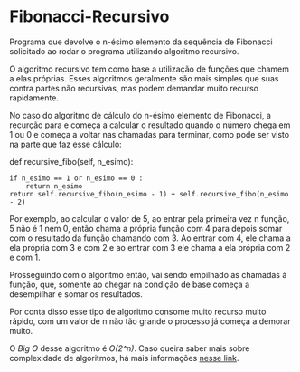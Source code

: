 # Fibonacci-Recursivo
Programa que devolve o n-ésimo elemento da sequência de Fibonacci solicitado ao rodar o programa utilizando algoritmo recursivo.

O algoritmo recursivo tem como base a utilização de funções que chamem a elas próprias. Esses algoritmos geralmente são mais simples que suas contra partes não recursivas, mas podem demandar muito recurso rapidamente.

No caso do algoritmo de cálculo do n-ésimo elemento de Fibonacci, a recurção para e começa a calcular o resultado quando o número chega em 1 ou 0 e começa a voltar nas chamadas para terminar, como pode ser visto na parte que faz esse cálculo:
  
def recursive_fibo(self, n_esimo):

    if n_esimo == 1 or n_esimo == 0 :
        return n_esimo               
    return self.recursive_fibo(n_esimo - 1) + self.recursive_fibo(n_esimo - 2)  

Por exemplo, ao calcular o valor de 5, ao entrar pela primeira vez n função, 5 não é 1 nem 0, então chama a própria função com 4 para depois somar com o resultado da função chamando com 3. Ao entrar com 4, ele chama a ela própria com 3 e com 2 e ao entrar com 3 ele chama a ela própria com 2 e com 1.

Prosseguindo com o algoritmo então, vai sendo empilhado as chamadas à função, que, somente ao chegar na condição de base começa a desempilhar e somar os resultados.

Por conta disso esse tipo de algoritmo consome muito recurso muito rápido, com um valor de n não tão grande o processo já começa a demorar muito.

O <i>Big O</i> desse algoritmo é <i>O(2^n)</i>. Caso queira saber mais sobre complexidade de algoritmos, há mais informações <a href="https://www.geeksforgeeks.org/analysis-algorithms-big-o-analysis/">nesse link</a>.
